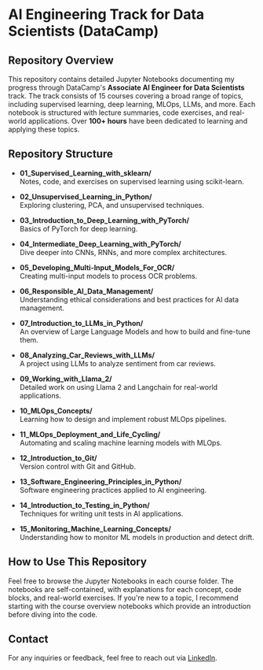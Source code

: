# AI Engineering Track for Data Scientists (DataCamp)

## Repository Overview

This repository contains detailed Jupyter Notebooks documenting my progress through DataCamp's **Associate AI Engineer for Data Scientists** track. The track consists of 15 courses covering a broad range of topics, including supervised learning, deep learning, MLOps, LLMs, and more. Each notebook is structured with lecture summaries, code exercises, and real-world applications. Over **100+ hours** have been dedicated to learning and applying these topics.

## Repository Structure

- **01_Supervised_Learning_with_sklearn/**  
  Notes, code, and exercises on supervised learning using scikit-learn.

- **02_Unsupervised_Learning_in_Python/**  
  Exploring clustering, PCA, and unsupervised techniques.

- **03_Introduction_to_Deep_Learning_with_PyTorch/**  
  Basics of PyTorch for deep learning.

- **04_Intermediate_Deep_Learning_with_PyTorch/**  
  Dive deeper into CNNs, RNNs, and more complex architectures.

- **05_Developing_Multi-Input_Models_For_OCR/**  
  Creating multi-input models to process OCR problems.

- **06_Responsible_AI_Data_Management/**  
  Understanding ethical considerations and best practices for AI data management.

- **07_Introduction_to_LLMs_in_Python/**  
  An overview of Large Language Models and how to build and fine-tune them.

- **08_Analyzing_Car_Reviews_with_LLMs/**  
  A project using LLMs to analyze sentiment from car reviews.

- **09_Working_with_Llama_2/**  
  Detailed work on using Llama 2 and Langchain for real-world applications.

- **10_MLOps_Concepts/**  
  Learning how to design and implement robust MLOps pipelines.

- **11_MLOps_Deployment_and_Life_Cycling/**  
  Automating and scaling machine learning models with MLOps.

- **12_Introduction_to_Git/**  
  Version control with Git and GitHub.

- **13_Software_Engineering_Principles_in_Python/**  
  Software engineering practices applied to AI engineering.

- **14_Introduction_to_Testing_in_Python/**  
  Techniques for writing unit tests in AI applications.

- **15_Monitoring_Machine_Learning_Concepts/**  
  Understanding how to monitor ML models in production and detect drift.

## How to Use This Repository

Feel free to browse the Jupyter Notebooks in each course folder. The notebooks are self-contained, with explanations for each concept, code blocks, and real-world exercises. If you're new to a topic, I recommend starting with the course overview notebooks which provide an introduction before diving into the code.

## Contact

For any inquiries or feedback, feel free to reach out via [LinkedIn](https://www.linkedin.com/in/daud-j/).

